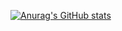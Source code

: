 [![Anurag's GitHub stats](https://github-readme-stats.vercel.app/api?username=FZfangzheng&show_icons=true&include_all_commits=true&hide=prs,contribs,issues)](https://github.com/anuraghazra/github-readme-stats)
